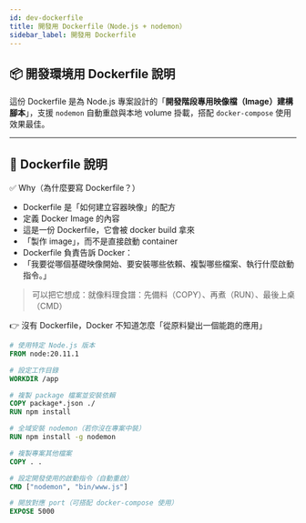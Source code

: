 ```yaml
---
id: dev-dockerfile
title: 開發用 Dockerfile（Node.js + nodemon）
sidebar_label: 開發用 Dockerfile
---
```


## 📦 開發環境用 Dockerfile 說明

這份 Dockerfile 是為 Node.js 專案設計的「**開發階段專用映像檔（Image）建構腳本**」，支援 `nodemon` 自動重啟與本地 volume 掛載，搭配 `docker-compose` 使用效果最佳。

---

## 🔧 Dockerfile 說明

✅ Why（為什麼要寫 Dockerfile？）

- Dockerfile 是「如何建立容器映像」的配方
- 定義 Docker Image 的內容
- 這是一份 Dockerfile，它會被 docker build 拿來
- 「製作 image」，而不是直接啟動 container
- Dockerfile 負責告訴 Docker：
- 「我要從哪個基礎映像開始、要安裝哪些依賴、複製哪些檔案、執行什麼啟動指令。」

> 可以把它想成：就像料理食譜：先備料（COPY）、再煮（RUN）、最後上桌（CMD）

👉 沒有 Dockerfile，Docker 不知道怎麼「從原料變出一個能跑的應用」

```dockerfile
# 使用特定 Node.js 版本
FROM node:20.11.1

# 設定工作目錄
WORKDIR /app

# 複製 package 檔案並安裝依賴
COPY package*.json ./
RUN npm install

# 全域安裝 nodemon（若你沒在專案中裝）
RUN npm install -g nodemon

# 複製專案其他檔案
COPY . .

# 設定開發使用的啟動指令（自動重啟）
CMD ["nodemon", "bin/www.js"]

# 開放對應 port（可搭配 docker-compose 使用）
EXPOSE 5000
```
